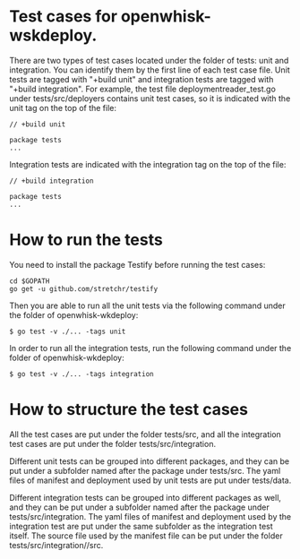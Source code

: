 # Test cases for openwhisk-wskdeploy.

There are two types of test cases located under the folder of tests: unit and integration. You can identify
them by the first line of each test case file. Unit tests are tagged with "+build unit" and integration tests
are tagged with "+build integration". For example, the test file deploymentreader_test.go under
tests/src/deployers contains unit test cases, so it is indicated with the unit tag on the top of the file:
```
// +build unit

package tests
...
```

Integration tests are indicated with the integration tag on the top of the file:
```
// +build integration

package tests
...
```

# How to run the tests
You need to install the package Testify before running the test cases:
```
cd $GOPATH
go get -u github.com/stretchr/testify

```

Then you are able to run all the unit tests via the following command under the folder of openwhisk-wkdeploy:
```
$ go test -v ./... -tags unit
```

In order to run all the integration tests, run the following command under the folder of openwhisk-wkdeploy:
```
$ go test -v ./... -tags integration
```

# How to structure the test cases
All the test cases are put under the folder tests/src, and all the integration test cases are put under
the folder tests/src/integration.

Different unit tests can be grouped into different packages, and they can be put under a subfolder
named after the package under tests/src. The yaml files of manifest and deployment used by unit tests are
put under tests/data.

Different integration tests can be grouped into different packages as well, and they can be put under a
subfolder named after the package under tests/src/integration. The yaml files of manifest and deployment
used by the integration test are put under the same subfolder as the integration test itself. The source
file used by the manifest file can be put under the folder tests/src/integration/<package>/src.